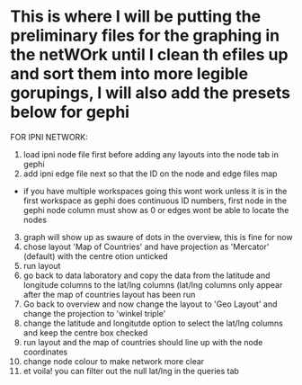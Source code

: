 # This is where I will be putting the preliminary files for the graphing in the netWOrk until I clean th efiles up and sort them into more legible gorupings, I will also add the presets below for gephi 

FOR IPNI NETWORK:
1. load ipni node file first before adding any layouts into the node tab in gephi
2. add ipni edge file next so that the ID on the node and edge files map 
  - if you have multiple workspaces going this wont work unless it is in the first workspace as gephi does continuous ID numbers, first node in the gephi node column must show as 0 or edges wont be able to locate the nodes 
3. graph will show up as swaure of dots in the overview, this is fine for now 
4. chose layout 'Map of Countries' and have projection as 'Mercator' (default) with the centre otion unticked 
5. run layout 
6. go back to data laboratory and copy the data from the latitude and longitude columns to the lat/lng columns (lat/lng columns only appear after the map of countries layout has been run 
7. Go back to overview and now change the layout to 'Geo Layout' and change the projection to 'winkel triple'
8. change the latitude and longitutde option to select the lat/lng columns and keep the centre box checked 
9. run layout and the map of countries should line up with the node coordinates
10. change node colour to make network more clear 
11. et voila! you can filter out the null lat/lng in the queries tab 
